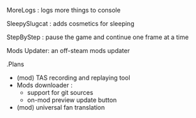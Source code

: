 MoreLogs : logs more things to console

SleepySlugcat : adds cosmetics for sleeping

StepByStep : pause the game and continue one frame at a time

Mods Updater: an off-steam mods updater


.Plans
- (mod) TAS recording and replaying tool
- Mods downloader :
    - support for git sources
    - on-mod preview update button
- (mod) universal fan translation
